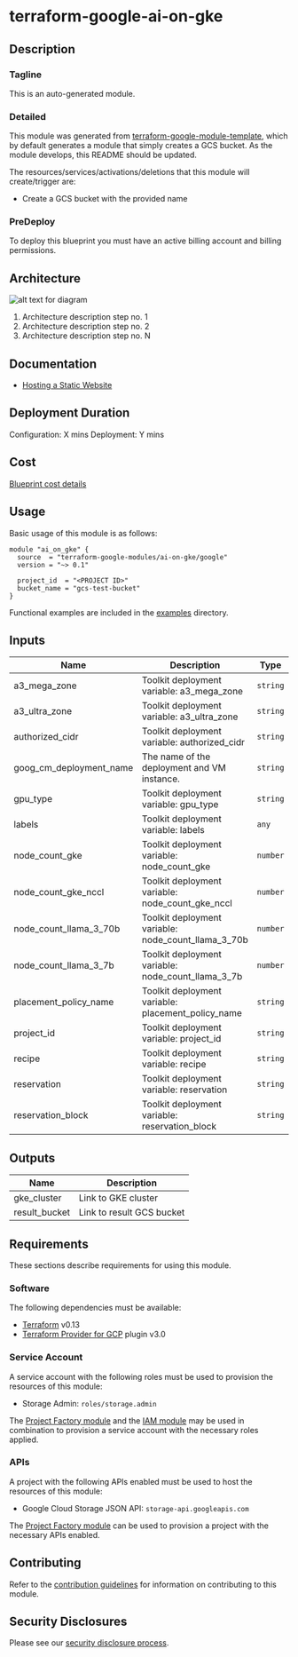 # terraform-google-ai-on-gke

## Description
### Tagline
This is an auto-generated module.

### Detailed
This module was generated from [terraform-google-module-template](https://github.com/terraform-google-modules/terraform-google-module-template/), which by default generates a module that simply creates a GCS bucket. As the module develops, this README should be updated.

The resources/services/activations/deletions that this module will create/trigger are:

- Create a GCS bucket with the provided name

### PreDeploy
To deploy this blueprint you must have an active billing account and billing permissions.

## Architecture
![alt text for diagram](https://www.link-to-architecture-diagram.com)
1. Architecture description step no. 1
2. Architecture description step no. 2
3. Architecture description step no. N

## Documentation
- [Hosting a Static Website](https://cloud.google.com/storage/docs/hosting-static-website)

## Deployment Duration
Configuration: X mins
Deployment: Y mins

## Cost
[Blueprint cost details](https://cloud.google.com/products/calculator?id=02fb0c45-cc29-4567-8cc6-f72ac9024add)

## Usage

Basic usage of this module is as follows:

```hcl
module "ai_on_gke" {
  source  = "terraform-google-modules/ai-on-gke/google"
  version = "~> 0.1"

  project_id  = "<PROJECT ID>"
  bucket_name = "gcs-test-bucket"
}
```

Functional examples are included in the
[examples](./examples/) directory.

<!-- BEGINNING OF PRE-COMMIT-TERRAFORM DOCS HOOK -->
## Inputs

| Name | Description | Type | Default | Required |
|------|-------------|------|---------|:--------:|
| a3\_mega\_zone | Toolkit deployment variable: a3\_mega\_zone | `string` | n/a | yes |
| a3\_ultra\_zone | Toolkit deployment variable: a3\_ultra\_zone | `string` | n/a | yes |
| authorized\_cidr | Toolkit deployment variable: authorized\_cidr | `string` | `"0.0.0.0/0"` | no |
| goog\_cm\_deployment\_name | The name of the deployment and VM instance. | `string` | n/a | yes |
| gpu\_type | Toolkit deployment variable: gpu\_type | `string` | n/a | yes |
| labels | Toolkit deployment variable: labels | `any` | `{}` | no |
| node\_count\_gke | Toolkit deployment variable: node\_count\_gke | `number` | n/a | yes |
| node\_count\_gke\_nccl | Toolkit deployment variable: node\_count\_gke\_nccl | `number` | n/a | yes |
| node\_count\_llama\_3\_70b | Toolkit deployment variable: node\_count\_llama\_3\_70b | `number` | n/a | yes |
| node\_count\_llama\_3\_7b | Toolkit deployment variable: node\_count\_llama\_3\_7b | `number` | n/a | yes |
| placement\_policy\_name | Toolkit deployment variable: placement\_policy\_name | `string` | n/a | yes |
| project\_id | Toolkit deployment variable: project\_id | `string` | `""` | no |
| recipe | Toolkit deployment variable: recipe | `string` | n/a | yes |
| reservation | Toolkit deployment variable: reservation | `string` | n/a | yes |
| reservation\_block | Toolkit deployment variable: reservation\_block | `string` | n/a | yes |

## Outputs

| Name | Description |
|------|-------------|
| gke\_cluster | Link to GKE cluster |
| result\_bucket | Link to result GCS bucket |

<!-- END OF PRE-COMMIT-TERRAFORM DOCS HOOK -->

## Requirements

These sections describe requirements for using this module.

### Software

The following dependencies must be available:

- [Terraform][terraform] v0.13
- [Terraform Provider for GCP][terraform-provider-gcp] plugin v3.0

### Service Account

A service account with the following roles must be used to provision
the resources of this module:

- Storage Admin: `roles/storage.admin`

The [Project Factory module][project-factory-module] and the
[IAM module][iam-module] may be used in combination to provision a
service account with the necessary roles applied.

### APIs

A project with the following APIs enabled must be used to host the
resources of this module:

- Google Cloud Storage JSON API: `storage-api.googleapis.com`

The [Project Factory module][project-factory-module] can be used to
provision a project with the necessary APIs enabled.

## Contributing

Refer to the [contribution guidelines](./CONTRIBUTING.md) for
information on contributing to this module.

[iam-module]: https://registry.terraform.io/modules/terraform-google-modules/iam/google
[project-factory-module]: https://registry.terraform.io/modules/terraform-google-modules/project-factory/google
[terraform-provider-gcp]: https://www.terraform.io/docs/providers/google/index.html
[terraform]: https://www.terraform.io/downloads.html

## Security Disclosures

Please see our [security disclosure process](./SECURITY.md).

